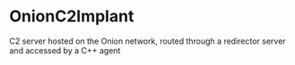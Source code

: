 # OnionC2Implant
C2 server hosted on the Onion network, routed through a redirector server and accessed by a C++ agent
